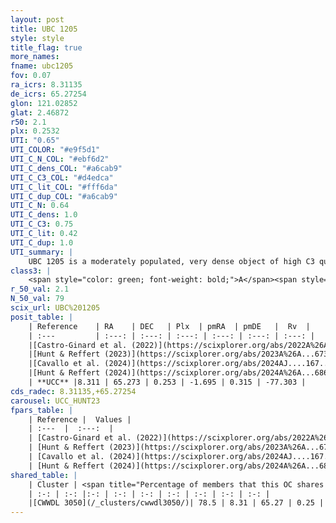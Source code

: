 ```yaml
---
layout: post
title: UBC 1205
style: style
title_flag: true
more_names: 
fname: ubc1205
fov: 0.07
ra_icrs: 8.31135
de_icrs: 65.27254
glon: 121.02852
glat: 2.46872
r50: 2.1
plx: 0.2532
UTI: "0.65"
UTI_COLOR: "#e9f5d1"
UTI_C_N_COL: "#ebf6d2"
UTI_C_dens_COL: "#a6cab9"
UTI_C_C3_COL: "#d4edca"
UTI_C_lit_COL: "#fff6da"
UTI_C_dup_COL: "#a6cab9"
UTI_C_N: 0.64
UTI_C_dens: 1.0
UTI_C_C3: 0.75
UTI_C_lit: 0.42
UTI_C_dup: 1.0
UTI_summary: |
    UBC 1205 is a moderately populated, very dense object of high C3 quality. It was recently reported in the literature. This object shares a large percentage of members with a later reported entry.
class3: |
    <span style="color: green; font-weight: bold;">A</span><span style="color: #FFC300; font-weight: bold;">B</span>
r_50_val: 2.1
N_50_val: 79
scix_url: UBC%201205
posit_table: |
    | Reference    | RA    | DEC   | Plx  | pmRA  | pmDE   |  Rv  |
    | :---         | :---: | :---: | :---: | :---: | :---: | :---: |
    |[Castro-Ginard et al. (2022)](https://scixplorer.org/abs/2022A%26A...661A.118C) | 8.31 | 65.27 | 0.25 | -1.69 | 0.32 | -75.54 |
    |[Hunt & Reffert (2023)](https://scixplorer.org/abs/2023A%26A...673A.114H) | 8.3 | 65.272 | 0.247 | -1.672 | 0.312 | -81.179 |
    |[Cavallo et al. (2024)](https://scixplorer.org/abs/2024AJ....167...12C) | 8.331 | 65.28 | 0.253 | -- | -- | -- |
    |[Hunt & Reffert (2024)](https://scixplorer.org/abs/2024A%26A...686A..42H) | 8.3 | 65.272 | 0.247 | -1.672 | 0.312 | -81.179 |
    | **UCC** |8.311 | 65.273 | 0.253 | -1.695 | 0.315 | -77.303 | 
cds_radec: 8.31135,+65.27254
carousel: UCC_HUNT23
fpars_table: |
    | Reference |  Values |
    | :---  |  :---:  |
    | [Castro-Ginard et al. (2022)](https://scixplorer.org/abs/2022A%26A...661A.118C) | `AV=3.104, Dist=4631, logAge=8.358` |
    | [Hunt & Reffert (2023)](https://scixplorer.org/abs/2023A%26A...673A.114H) | `AV50=3.982, diffAV50=2.42, MOD50=12.709, logAge50=8.138` |
    | [Cavallo et al. (2024)](https://scixplorer.org/abs/2024AJ....167...12C) | `AV50=3.92, dMod50=13.01, logAge50=8.31, [Fe/H]50=0.02` |
    | [Hunt & Reffert (2024)](https://scixplorer.org/abs/2024A%26A...686A..42H) | `MassJ=1149.44` |
shared_table: |
    | Cluster | <span title="Percentage of members that this OC shares with the ones listed">%</span>   | RA   | DEC   | Plx   | pmRA  | pmDE  | Rv | UTI |
    | :-: | :-: |:-: | :-: | :-: | :-: | :-: | :-: | :-: |
    |[CWWDL 3050](/_clusters/cwwdl3050/)| 78.5 | 8.31 | 65.27 | 0.25 | -1.68 | 0.3 | -75.46 |0.05 |
---
```

